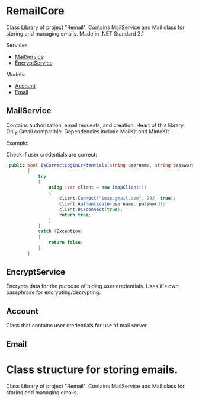 ﻿# RemailCore

Class Library of project "Remail". Contains MailService and Mail class for storing and managing emails. Made in .NET Standard 2.1


Services:
  - [MailService](#mailservice)
  - [EncryptService](#encryptservice)
 
Models:
  - [Account](#account)
  - [Email](#email)

## MailService
Contains authorization, email requests, and creation. Heart of this library. Only Gmail compatible. Dependencies include MailKit and MimeKit.

Example:

Check if user credentials are correct:
```C#
 public bool IsCorrectLoginCredentials(string username, string password)
        {
            try
            {
                using (var client = new ImapClient())
                {
                    client.Connect("imap.gmail.com", 993, true);
                    client.Authenticate(username, password);
                    client.Disconnect(true);
                    return true;
                }
            }
            catch (Exception)
            {
                return false;
            }
        }

```


## EncryptService
Encrypts data for the purpose of hiding user credentials. Uses it's own passphrase for encrypting/decrypting.

## Account
Class that contains user credentials for use of mail server.

## Email
Class structure for storing emails.
=======
Class Library of project "Remail". Contains MailService and Mail class for storing and managing emails.
